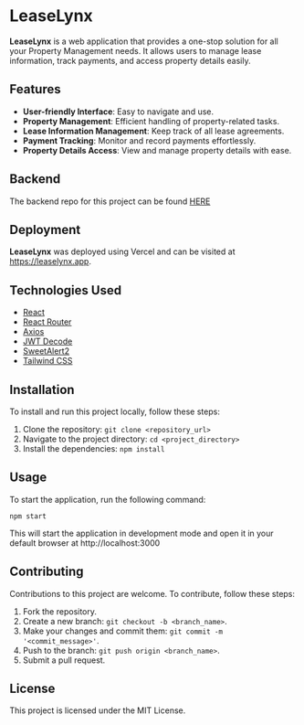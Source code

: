 # LeaseLynx

**LeaseLynx** is a web application that provides a one-stop solution for all your Property Management needs. It allows users to manage lease information, track payments, and access property details easily.

## Features

- **User-friendly Interface**: Easy to navigate and use.
- **Property Management**: Efficient handling of property-related tasks.
- **Lease Information Management**: Keep track of all lease agreements.
- **Payment Tracking**: Monitor and record payments effortlessly.
- **Property Details Access**: View and manage property details with ease.

## Backend

The backend repo for this project can be found [HERE](https://github.com/StevenWBull/LeaseLynxServer)

## Deployment

**LeaseLynx** was deployed using Vercel and can be visited at https://leaselynx.app.

## Technologies Used

- [React](https://reactjs.org/)
- [React Router](https://reactrouter.com/)
- [Axios](https://axios-http.com/)
- [JWT Decode](https://www.npmjs.com/package/jwt-decode)
- [SweetAlert2](https://sweetalert2.github.io/)
- [Tailwind CSS](https://tailwindcss.com/)

## Installation

To install and run this project locally, follow these steps:

1. Clone the repository: `git clone <repository_url>`
2. Navigate to the project directory: `cd <project_directory>`
3. Install the dependencies: `npm install`

## Usage

To start the application, run the following command:

`npm start`

This will start the application in development mode and open it in your default browser at http://localhost:3000

## Contributing

Contributions to this project are welcome. To contribute, follow these steps:

1. Fork the repository.
2. Create a new branch: `git checkout -b <branch_name>`.
3. Make your changes and commit them: `git commit -m '<commit_message>'`.
4. Push to the branch: `git push origin <branch_name>`.
5. Submit a pull request.

## License

This project is licensed under the MIT License.